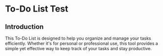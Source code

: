 # To-Do List Test


## Introduction
This To-Do List is designed to help you organize and manage your tasks efficiently. Whether it's for personal or professional use, this tool provides a simple yet effective way to keep track of your tasks and stay productive.
